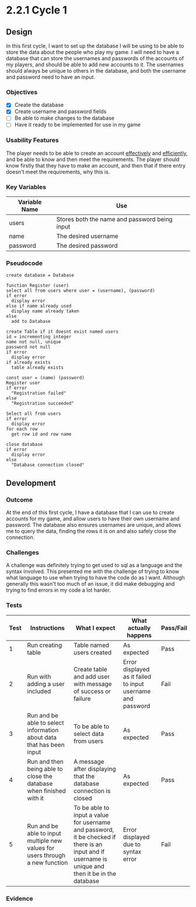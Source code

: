 # 2.2.1 Cycle 1

## Design

In this first cycle, I want to set up the database I will be using to be able to store the data about the people who play my game. I will need to have a database that can store the usernames and passwords of the accounts of my players, and should be able to add new accounts to it. The usernames should always be unique to others in the database, and both the username and password need to have an input.&#x20;

### Objectives

* [x] Create the database
* [x] Create username and password fields
* [ ] Be able to make changes to the database
* [ ] Have it ready to be implemented for use in my game

### Usability Features

The player needs to be able to create an account [effectively](systems-diagram.md#effective) and [efficiently](systems-diagram.md#efficiency), and be able to know and then meet the requirements. The player should know firstly that they have to make an account, and then that if there entry doesn't meet the requirements, why this is.

### Key Variables

| Variable Name | Use                                           |
| ------------- | --------------------------------------------- |
| users         | Stores both the name and password being input |
| name          | The desired username                          |
| password      | The desired password                          |

### Pseudocode

```
create database = Database

function Register (user) 
select all from users where user = (username), (password)
if error
  display error
else if name already used
  display name already taken
else 
  add to Database

create Table if it doesnt exist named users
id = incrementing integer
name not null, unique
password not null
if error
  display error
if already exists
  table already exists
  
const user = (name) (password)
Register user
if error
  "Registration failed"
else 
  "Registration succeeded"
  
Select all from users 
if error
  display error
for each row
  get row id and row name
  
close database
if error
  display error
else 
  "Database connection closed"

```

## Development

### Outcome

At the end of this first cycle, I have a database that I can use to create accounts for my game, and allow users to have their own username and password. The database also ensures usernames are unique, and allows me to query the data, finding the rows it is on and also safely close the connection.

### Challenges

A challenge was definitely trying to get used to sql as a language and the syntax involved. This presented me with the challenge of trying to know what language to use when trying to have the code do as I want. Although generally this wasn't too much of an issue, it did make debugging and trying to find errors in my code a lot harder.

### Tests

| Test | Instructions                                                                  | What I expect                                                                                                                                      | What actually happens                                       | Pass/Fail |
| ---- | ----------------------------------------------------------------------------- | -------------------------------------------------------------------------------------------------------------------------------------------------- | ----------------------------------------------------------- | --------- |
| 1    | Run creating table                                                            | Table named users created                                                                                                                          | As expected                                                 | Pass      |
| 2    | Run with adding a user included                                               | Create table and add user with message of success or failure                                                                                       | Error displayed as it failed to input username and password | Fail      |
| 3    | Run and be able to select information about data that has been input          | To be able to select data from users                                                                                                               | As expected                                                 | Pass      |
| 4    | Run and then being able to close the database when finished with it           | A message after displaying that the database connection is closed                                                                                  | As expected                                                 | Pass      |
| 5    | Run and be able to input multiple new values for users through a new function | To be able to input a value for username and password, it be checked if there is an input and if username is unique and then it be in the database | Error displayed due to syntax error                         | Fail      |

### Evidence
